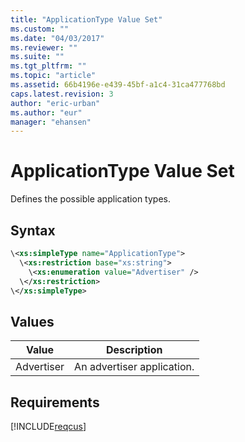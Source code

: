 ```yaml
---
title: "ApplicationType Value Set"
ms.custom: ""
ms.date: "04/03/2017"
ms.reviewer: ""
ms.suite: ""
ms.tgt_pltfrm: ""
ms.topic: "article"
ms.assetid: 66b4196e-e439-45bf-a1c4-31ca477768bd
caps.latest.revision: 3
author: "eric-urban"
ms.author: "eur"
manager: "ehansen"
---
```

# ApplicationType Value Set
Defines the possible application types.

## Syntax

```xml
\<xs:simpleType name="ApplicationType">
  \<xs:restriction base="xs:string">
    \<xs:enumeration value="Advertiser" />
  \</xs:restriction>
\</xs:simpleType>
```

## Values

|Value|Description|
|---------|---------------|
|Advertiser|An advertiser application.|

## Requirements
[!INCLUDE[reqcus](../customer-api/includes/reqcus.md)]